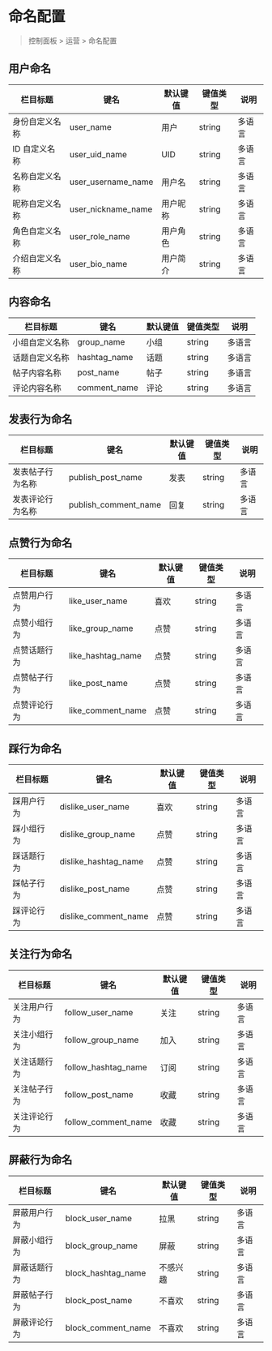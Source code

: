 # 命名配置

> 控制面板 > 运营 > 命名配置

## 用户命名

| 栏目标题 | 键名 | 默认键值 | 键值类型 | 说明 |
| --- | --- | --- | --- | --- |
| 身份自定义名称 | user_name | 用户 | string | 多语言 |
| ID 自定义名称 | user_uid_name | UID | string | 多语言 |
| 名称自定义名称 | user_username_name | 用户名 | string | 多语言 |
| 昵称自定义名称 | user_nickname_name | 用户昵称 | string | 多语言 |
| 角色自定义名称 | user_role_name | 用户角色 | string | 多语言 |
| 介绍自定义名称 | user_bio_name | 用户简介 | string | 多语言 |

## 内容命名

| 栏目标题 | 键名 | 默认键值 | 键值类型 | 说明 |
| --- | --- | --- | --- | --- |
| 小组自定义名称 | group_name | 小组 | string | 多语言 |
| 话题自定义名称 | hashtag_name | 话题 | string | 多语言 |
| 帖子内容名称 | post_name | 帖子 | string | 多语言 |
| 评论内容名称 | comment_name | 评论 | string | 多语言 |

## 发表行为命名

| 栏目标题 | 键名 | 默认键值 | 键值类型 | 说明 |
| --- | --- | --- | --- | --- |
| 发表帖子行为名称 | publish_post_name | 发表 | string | 多语言 |
| 发表评论行为名称 | publish_comment_name | 回复 | string | 多语言 |

## 点赞行为命名

| 栏目标题 | 键名 | 默认键值 | 键值类型 | 说明 |
| --- | --- | --- | --- | --- |
| 点赞用户行为 | like_user_name | 喜欢 | string | 多语言 |
| 点赞小组行为 | like_group_name | 点赞 | string | 多语言 |
| 点赞话题行为 | like_hashtag_name | 点赞 | string | 多语言 |
| 点赞帖子行为 | like_post_name | 点赞 | string | 多语言 |
| 点赞评论行为 | like_comment_name | 点赞 | string | 多语言 |

## 踩行为命名

| 栏目标题 | 键名 | 默认键值 | 键值类型 | 说明 |
| --- | --- | --- | --- | --- |
| 踩用户行为 | dislike_user_name | 喜欢 | string | 多语言 |
| 踩小组行为 | dislike_group_name | 点赞 | string | 多语言 |
| 踩话题行为 | dislike_hashtag_name | 点赞 | string | 多语言 |
| 踩帖子行为 | dislike_post_name | 点赞 | string | 多语言 |
| 踩评论行为 | dislike_comment_name | 点赞 | string | 多语言 |

## 关注行为命名

| 栏目标题 | 键名 | 默认键值 | 键值类型 | 说明 |
| --- | --- | --- | --- | --- |
| 关注用户行为 | follow_user_name | 关注 | string | 多语言 |
| 关注小组行为 | follow_group_name | 加入 | string | 多语言 |
| 关注话题行为 | follow_hashtag_name | 订阅 | string | 多语言 |
| 关注帖子行为 | follow_post_name | 收藏 | string | 多语言 |
| 关注评论行为 | follow_comment_name | 收藏 | string | 多语言 |

## 屏蔽行为命名

| 栏目标题 | 键名 | 默认键值 | 键值类型 | 说明 |
| --- | --- | --- | --- | --- |
| 屏蔽用户行为 | block_user_name | 拉黑 | string | 多语言 |
| 屏蔽小组行为 | block_group_name | 屏蔽 | string | 多语言 |
| 屏蔽话题行为 | block_hashtag_name | 不感兴趣 | string | 多语言 |
| 屏蔽帖子行为 | block_post_name | 不喜欢 | string | 多语言 |
| 屏蔽评论行为 | block_comment_name | 不喜欢 | string | 多语言 |